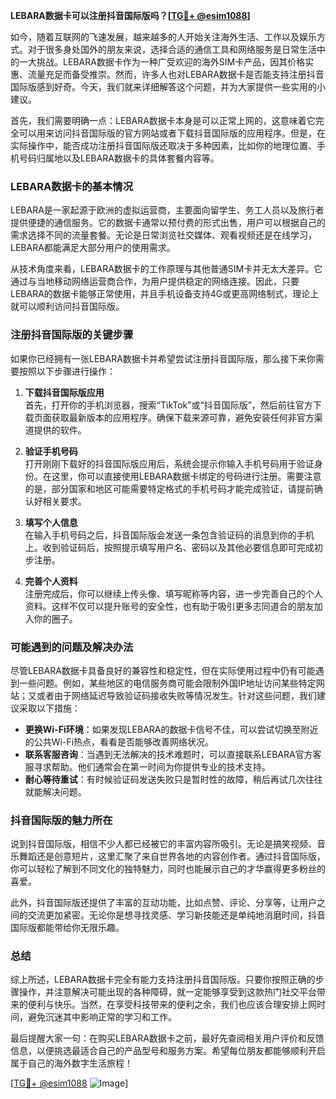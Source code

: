 **LEBARA数据卡可以注册抖音国际版吗？[[TG💪+ @esim1088](https://t.me/s/esim1088)]**

如今，随着互联网的飞速发展，越来越多的人开始关注海外生活、工作以及娱乐方式。对于很多身处国外的朋友来说，选择合适的通信工具和网络服务是日常生活中的一大挑战。LEBARA数据卡作为一种广受欢迎的海外SIM卡产品，因其价格实惠、流量充足而备受推崇。然而，许多人也对LEBARA数据卡是否能支持注册抖音国际版感到好奇。今天，我们就来详细解答这个问题，并为大家提供一些实用的小建议。

首先，我们需要明确一点：LEBARA数据卡本身是可以正常上网的，这意味着它完全可以用来访问抖音国际版的官方网站或者下载抖音国际版的应用程序。但是，在实际操作中，能否成功注册抖音国际版还取决于多种因素，比如你的地理位置、手机号码归属地以及LEBARA数据卡的具体套餐内容等。

### LEBARA数据卡的基本情况

LEBARA是一家起源于欧洲的虚拟运营商，主要面向留学生、务工人员以及旅行者提供便捷的通信服务。它的数据卡通常以预付费的形式出售，用户可以根据自己的需求选择不同的流量套餐。无论是日常浏览社交媒体、观看视频还是在线学习，LEBARA都能满足大部分用户的使用需求。

从技术角度来看，LEBARA数据卡的工作原理与其他普通SIM卡并无太大差异。它通过与当地移动网络运营商合作，为用户提供稳定的网络连接。因此，只要LEBARA的数据卡能够正常使用，并且手机设备支持4G或更高网络制式，理论上就可以顺利访问抖音国际版。

### 注册抖音国际版的关键步骤

如果你已经拥有一张LEBARA数据卡并希望尝试注册抖音国际版，那么接下来你需要按照以下步骤进行操作：

1. **下载抖音国际版应用**  
   首先，打开你的手机浏览器，搜索“TikTok”或“抖音国际版”，然后前往官方下载页面获取最新版本的应用程序。确保下载来源可靠，避免安装任何非官方渠道提供的软件。

2. **验证手机号码**  
   打开刚刚下载好的抖音国际版应用后，系统会提示你输入手机号码用于验证身份。在这里，你可以直接使用LEBARA数据卡绑定的号码进行注册。需要注意的是，部分国家和地区可能需要特定格式的手机号码才能完成验证，请提前确认好相关要求。

3. **填写个人信息**  
   在输入手机号码之后，抖音国际版会发送一条包含验证码的消息到你的手机上。收到验证码后，按照提示填写用户名、密码以及其他必要信息即可完成初步注册。

4. **完善个人资料**  
   注册完成后，你可以继续上传头像、填写昵称等内容，进一步完善自己的个人资料。这样不仅可以提升账号的安全性，也有助于吸引更多志同道合的朋友加入你的圈子。

### 可能遇到的问题及解决办法

尽管LEBARA数据卡具备良好的兼容性和稳定性，但在实际使用过程中仍有可能遇到一些问题。例如，某些地区的电信服务商可能会限制外国IP地址访问某些特定网站；又或者由于网络延迟导致验证码接收失败等情况发生。针对这些问题，我们建议采取以下措施：

- **更换Wi-Fi环境**：如果发现LEBARA的数据卡信号不佳，可以尝试切换至附近的公共Wi-Fi热点，看看是否能够改善网络状况。
- **联系客服咨询**：当遇到无法解决的技术难题时，可以直接联系LEBARA官方客服寻求帮助。他们通常会在第一时间为你提供专业的技术支持。
- **耐心等待重试**：有时候验证码发送失败只是暂时性的故障，稍后再试几次往往就能解决问题。

### 抖音国际版的魅力所在

说到抖音国际版，相信不少人都已经被它的丰富内容所吸引。无论是搞笑视频、音乐舞蹈还是创意短片，这里汇聚了来自世界各地的内容创作者。通过抖音国际版，你可以轻松了解到不同文化的独特魅力，同时也能展示自己的才华赢得更多粉丝的喜爱。

此外，抖音国际版还提供了丰富的互动功能，比如点赞、评论、分享等，让用户之间的交流更加紧密。无论你是想寻找灵感、学习新技能还是单纯地消磨时间，抖音国际版都能带给你无限乐趣。

### 总结

综上所述，LEBARA数据卡完全有能力支持注册抖音国际版。只要你按照正确的步骤操作，并注意解决可能出现的各种障碍，就一定能够享受到这款热门社交平台带来的便利与快乐。当然，在享受科技带来的便利之余，我们也应该合理安排上网时间，避免沉迷其中影响正常的学习和工作。

最后提醒大家一句：在购买LEBARA数据卡之前，最好先查阅相关用户评价和反馈信息，以便挑选最适合自己的产品型号和服务方案。希望每位朋友都能够顺利开启属于自己的海外数字生活旅程！

[[TG💪+ @esim1088](https://t.me/s/esim1088) ![Image](https://i.postimg.cc/4NQfJmqS/Snipaste-2025-05-13-00-14-12.png)]